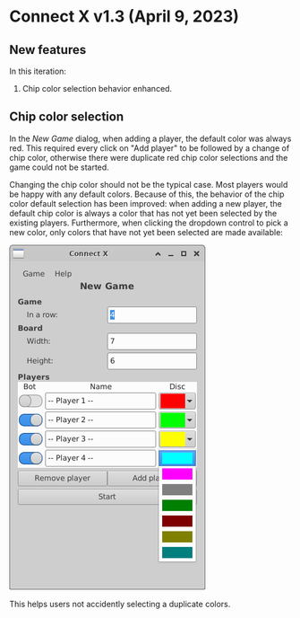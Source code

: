 # Connect X v1.3 (April 9, 2023)

## New features

In this iteration:

1. Chip color selection behavior enhanced.


## Chip color selection

In the *New Game* dialog, when adding a player, the default color was always red. This
required every click on "Add player" to be followed by a change of chip color, otherwise
there were duplicate red chip color selections and the game could not be started.

Changing the chip color should not be the typical case. Most players would be happy with any
default colors. Because of this, the behavior of the chip color default selection has been
improved: when adding a new player, the default chip color is always a color that has not
yet been selected by the existing players. Furthermore, when clicking the dropdown control
to pick a new color, only colors that have not yet been selected are made available:

![New color selection behavior](./colorselection.png)

This helps users not accidently selecting a duplicate colors.
